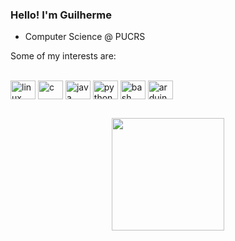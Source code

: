 ### Hello! I'm Guilherme

- Computer Science @ PUCRS

Some of my interests are:

<div style="display: inline_block"><br>
  <img align="center" alt="linux" height="30" width="40" src="https://cdn.jsdelivr.net/gh/devicons/devicon/icons/linux/linux-plain.svg" />
  <img align="center" alt="c" height="30" width="40" src="https://cdn.jsdelivr.net/gh/devicons/devicon/icons/c/c-line.svg" />
  <img align="center" alt="java" height="30" width="40" src="https://cdn.jsdelivr.net/gh/devicons/devicon/icons/java/java-original.svg" />
  <img align="center" alt="python" height="30" width="40" src="https://cdn.jsdelivr.net/gh/devicons/devicon/icons/python/python-original.svg" />
  <img align="center" alt="bash" height="30" width="40" src="https://cdn.jsdelivr.net/gh/devicons/devicon/icons/bash/bash-original.svg" />
  <img align="center" alt="arduino" height="30" width="40" src="https://cdn.jsdelivr.net/gh/devicons/devicon/icons/arduino/arduino-plain.svg" />
</div>

##

<div align="center">
  <a href="https://github.com/gcvieira">
  <img height="180em" src="https://github-readme-stats.vercel.app/api?username=gcvieira&show_icons=true&theme=dark&include_all_commits=true&count_private=true"/>
  <!-- img height="180em" src="https://github-readme-stats.vercel.app/api/top-langs/?username=gcvieira&layout=compact&langs_count=7&theme=dark"/>
</div>

